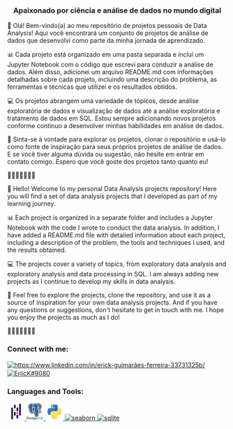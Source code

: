 
<h3 align="center">Apaixonado por ciência e análise de dados no mundo digital</h3>

👋 Olá! Bem-vindo(a) ao meu repositório de projetos pessoais de Data Analysis! Aqui você encontrará um conjunto de projetos de análise de dados que desenvolvi como parte da minha jornada de aprendizado.

📊 Cada projeto está organizado em uma pasta separada e inclui um Jupyter Notebook com o código que escrevi para conduzir a análise de dados. Além disso, adicionei um arquivo README.md com informações detalhadas sobre cada projeto, incluindo uma descrição do problema, as ferramentas e técnicas que utilizei e os resultados obtidos.

💻 Os projetos abrangem uma variedade de tópicos, desde análise exploratória de dados e visualização de dados até a análise exploratória e tratamento de dados em SQL. Estou sempre adicionando novos projetos conforme continuo a desenvolver minhas habilidades em análise de dados.

🤔 Sinta-se à vontade para explorar os projetos, clonar o repositório e usá-lo como fonte de inspiração para seus próprios projetos de análise de dados. E se você tiver alguma dúvida ou sugestão, não hesite em entrar em contato comigo. Espero que você goste dos projetos tanto quanto eu!

👩‍💻👨‍💻💾💡🚀

👋 Hello! Welcome to my personal Data Analysis projects repository! Here you will find a set of data analysis projects that I developed as part of my learning journey.

📊 Each project is organized in a separate folder and includes a Jupyter Notebook with the code I wrote to conduct the data analysis. In addition, I have added a README.md file with detailed information about each project, including a description of the problem, the tools and techniques I used, and the results obtained.

💻 The projects cover a variety of topics, from exploratory data analysis and exploratory analysis and data processing in SQL. I am always adding new projects as I continue to develop my skills in data analysis.

🤔 Feel free to explore the projects, clone the repository, and use it as a source of inspiration for your own data analysis projects. And if you have any questions or suggestions, don't hesitate to get in touch with me. I hope you enjoy the projects as much as I do!

👩‍💻👨‍💻💾💡🚀


<h3 align="left">Connect with me:</h3>
<p align="left">
<a href="https://linkedin.com/in/https://www.linkedin.com/in/erick-guimarães-ferreira-33731325b/" target="blank"><img align="center" src="https://raw.githubusercontent.com/rahuldkjain/github-profile-readme-generator/master/src/images/icons/Social/linked-in-alt.svg" alt="https://www.linkedin.com/in/erick-guimarães-ferreira-33731325b/" height="30" width="40" /></a>
<a href="https://discord.gg/EriicK#9080" target="blank"><img align="center" src="https://raw.githubusercontent.com/rahuldkjain/github-profile-readme-generator/master/src/images/icons/Social/discord.svg" alt="EriicK#9080" height="30" width="40" /></a>
</p>

<h3 align="left">Languages and Tools:</h3>
<p align="left"> <a href="https://pandas.pydata.org/" target="_blank" rel="noreferrer"> <img src="https://raw.githubusercontent.com/devicons/devicon/2ae2a900d2f041da66e950e4d48052658d850630/icons/pandas/pandas-original.svg" alt="pandas" width="40" height="40"/> </a> <a href="https://www.postgresql.org" target="_blank" rel="noreferrer"> <img src="https://raw.githubusercontent.com/devicons/devicon/master/icons/postgresql/postgresql-original-wordmark.svg" alt="postgresql" width="40" height="40"/> </a> <a href="https://www.python.org" target="_blank" rel="noreferrer"> <img src="https://raw.githubusercontent.com/devicons/devicon/master/icons/python/python-original.svg" alt="python" width="40" height="40"/> </a> <a href="https://seaborn.pydata.org/" target="_blank" rel="noreferrer"> <img src="https://seaborn.pydata.org/_images/logo-mark-lightbg.svg" alt="seaborn" width="40" height="40"/> </a> <a href="https://www.sqlite.org/" target="_blank" rel="noreferrer"> <img src="https://www.vectorlogo.zone/logos/sqlite/sqlite-icon.svg" alt="sqlite" width="40" height="40"/> </a> </p>

